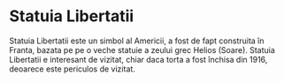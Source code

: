 # Statuia Libertatii

Statuia Libertatii este un simbol al Americii, a fost de fapt construita în
Franta, bazata pe pe o veche statuie a zeului grec Helios (Soare). Statuia
Libertatii e interesant de vizitat, chiar daca torta a fost închisa din 1916,
deoarece este periculos de vizitat.
